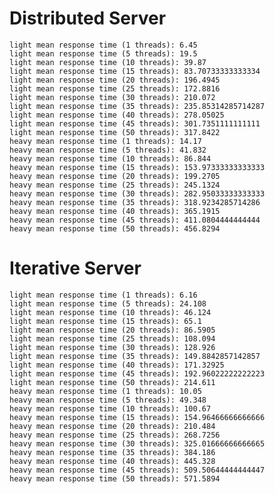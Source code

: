 Distributed Server
===================

    light mean response time (1 threads): 6.45
    light mean response time (5 threads): 19.5
    light mean response time (10 threads): 39.87
    light mean response time (15 threads): 83.70733333333334
    light mean response time (20 threads): 196.4945
    light mean response time (25 threads): 172.8816
    light mean response time (30 threads): 210.072
    light mean response time (35 threads): 235.85314285714287
    light mean response time (40 threads): 278.05025
    light mean response time (45 threads): 301.7351111111111
    light mean response time (50 threads): 317.8422
    heavy mean response time (1 threads): 14.17
    heavy mean response time (5 threads): 41.832
    heavy mean response time (10 threads): 86.844
    heavy mean response time (15 threads): 153.97333333333333
    heavy mean response time (20 threads): 199.2705
    heavy mean response time (25 threads): 245.1324
    heavy mean response time (30 threads): 282.95033333333333
    heavy mean response time (35 threads): 318.9234285714286
    heavy mean response time (40 threads): 365.1915
    heavy mean response time (45 threads): 411.0804444444444
    heavy mean response time (50 threads): 456.8294

Iterative Server
================

    light mean response time (1 threads): 6.16
    light mean response time (5 threads): 24.108
    light mean response time (10 threads): 46.124
    light mean response time (15 threads): 65.1
    light mean response time (20 threads): 86.5905
    light mean response time (25 threads): 108.094
    light mean response time (30 threads): 128.926
    light mean response time (35 threads): 149.8842857142857
    light mean response time (40 threads): 171.32925
    light mean response time (45 threads): 192.96022222222223
    light mean response time (50 threads): 214.611
    heavy mean response time (1 threads): 10.05
    heavy mean response time (5 threads): 49.348
    heavy mean response time (10 threads): 100.67
    heavy mean response time (15 threads): 154.96466666666666
    heavy mean response time (20 threads): 210.484
    heavy mean response time (25 threads): 268.7256
    heavy mean response time (30 threads): 325.01666666666665
    heavy mean response time (35 threads): 384.186
    heavy mean response time (40 threads): 445.328
    heavy mean response time (45 threads): 509.50644444444447
    heavy mean response time (50 threads): 571.5894
